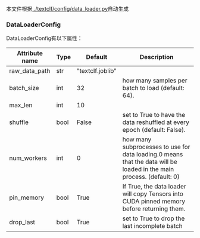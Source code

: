 本文件根据[../textclf/config/data_loader.py](../textclf/config/data_loader.py)自动生成

### DataLoaderConfig



DataLoaderConfig有以下属性：

 | Attribute name   | Type   | Default          | Description                                                                                                          |
|------------------|--------|------------------|----------------------------------------------------------------------------------------------------------------------|
| raw_data_path    | str    | "textclf.joblib" |                                                                                                                      |
| batch_size       | int    | 32               | how many samples per batch to load (default: 64).                                                                    |
| max_len          | int    | 10               |                                                                                                                      |
| shuffle          | bool   | False            | set to True to have the data reshuffled at every epoch (default: False).                                             |
| num_workers      | int    | 0                | how many subprocesses to use for data loading.0 means that the data will be loaded in the main process. (default: 0) |
| pin_memory       | bool   | True             | If True, the data loader will copy Tensors into CUDA pinned memory before returning them.                            |
| drop_last        | bool   | True             | set to True to drop the last incomplete batch                                                                        |


